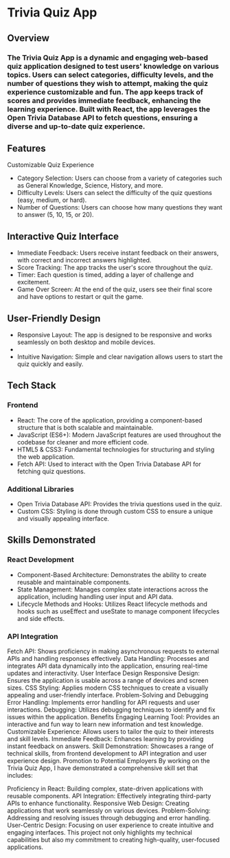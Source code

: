 <h1>Trivia Quiz App</h1>

<h2>Overview</h2>
<h3>
The Trivia Quiz App is a dynamic and engaging web-based quiz application designed to test users' knowledge on various topics. Users can select categories, difficulty levels, and the number of questions they wish to attempt, making the quiz experience customizable and fun. The app keeps track of scores and provides immediate feedback, enhancing the learning experience. Built with React, the app leverages the Open Trivia Database API to fetch questions, ensuring a diverse and up-to-date quiz experience.

<h2>Features</h2>

Customizable Quiz Experience

<ul>
<li>Category Selection: Users can choose from a variety of categories such as General Knowledge, Science, History, and more.</li>
<li>Difficulty Levels: Users can select the difficulty of the quiz questions (easy, medium, or hard).</li>
<li>Number of Questions: Users can choose how many questions they want to answer (5, 10, 15, or 20).</li>
</ul>

<h2>Interactive Quiz Interface</h2>
<ul>
<li>Immediate Feedback: Users receive instant feedback on their answers, with correct and incorrect answers highlighted.</li>
<li>Score Tracking: The app tracks the user's score throughout the quiz.</li>
<li>Timer: Each question is timed, adding a layer of challenge and excitement.</li>
<li>Game Over Screen: At the end of the quiz, users see their final score and have options to restart or quit the game.</li>
</ul>

<h2>User-Friendly Design</h2>

<ul>
<li>Responsive Layout: The app is designed to be responsive and works seamlessly on both desktop and mobile devices.<li>
<li>Intuitive Navigation: Simple and clear navigation allows users to start the quiz quickly and easily.</li>
</ul>

<h2>Tech Stack</h2>

<h3>Frontend</h3>
<ul>
<li>React: The core of the application, providing a component-based structure that is both scalable and maintainable.</li>
<li>JavaScript (ES6+): Modern JavaScript features are used throughout the codebase for cleaner and more efficient code.</li>
<li>HTML5 & CSS3: Fundamental technologies for structuring and styling the web application.</li>
<li>Fetch API: Used to interact with the Open Trivia Database API for fetching quiz questions.</li>
</ul>

<h3>Additional Libraries</h3>
<ul>
<li>Open Trivia Database API: Provides the trivia questions used in the quiz.</li>
<li>Custom CSS: Styling is done through custom CSS to ensure a unique and visually appealing interface.</li>
</ul>

<h2>Skills Demonstrated</h2>

<h3>React Development</h3>
<ul>  
<li>Component-Based Architecture: Demonstrates the ability to create reusable and maintainable components.</li>
<li>State Management: Manages complex state interactions across the application, including handling user input and API data.</li>
<li>Lifecycle Methods and Hooks: Utilizes React lifecycle methods and hooks such as useEffect and useState to manage component lifecycles and side effects.</li>
</ul>

<h3>API Integration</h3>
Fetch API: Shows proficiency in making asynchronous requests to external APIs and handling responses effectively.
Data Handling: Processes and integrates API data dynamically into the application, ensuring real-time updates and interactivity.
User Interface Design
Responsive Design: Ensures the application is usable across a range of devices and screen sizes.
CSS Styling: Applies modern CSS techniques to create a visually appealing and user-friendly interface.
Problem-Solving and Debugging
Error Handling: Implements error handling for API requests and user interactions.
Debugging: Utilizes debugging techniques to identify and fix issues within the application.
Benefits
Engaging Learning Tool: Provides an interactive and fun way to learn new information and test knowledge.
Customizable Experience: Allows users to tailor the quiz to their interests and skill levels.
Immediate Feedback: Enhances learning by providing instant feedback on answers.
Skill Demonstration: Showcases a range of technical skills, from frontend development to API integration and user experience design.
Promotion to Potential Employers
By working on the Trivia Quiz App, I have demonstrated a comprehensive skill set that includes:

Proficiency in React: Building complex, state-driven applications with reusable components.
API Integration: Effectively integrating third-party APIs to enhance functionality.
Responsive Web Design: Creating applications that work seamlessly on various devices.
Problem-Solving: Addressing and resolving issues through debugging and error handling.
User-Centric Design: Focusing on user experience to create intuitive and engaging interfaces.
This project not only highlights my technical capabilities but also my commitment to creating high-quality, user-focused applications.

</h3>
